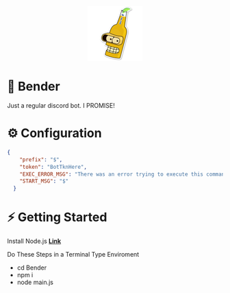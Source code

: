 <p align="center">
  <img width="128" height="128" src="https://raw.githubusercontent.com/0xWarning/Bender/main/image/b1.png">
</p>

# 🍺 Bender

 Just a regular discord bot. I PROMISE!

# ⚙️ Configuration

```json
{
    "prefix": "$",
    "token": "BotTknHere",
    "EXEC_ERROR_MSG": "There was an error trying to execute this command!",
    "START_MSG": "$"
  }
```

# ⚡ Getting Started

Install Node.js **[Link](https://nodejs.org/en/download/)**

Do These Steps in a Terminal Type Enviroment
- cd Bender
- npm i
- node main.js

